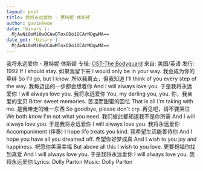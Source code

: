 ```yaml
---
layout: post
title: 我将永远爱你 - 惠特妮·休斯顿
author: gavinkwoe
date: !binary |-
  MjAwNi0xMi0wOCAwOToxODo1OCArMDgwMA==
date_gmt: !binary |-
  MjAwNi0xMi0wOCAwMToxODo1OCArMDgwMA==
---
```

我将永远爱你 - 惠特妮·休斯顿
专辑: <a title="http://www.douban.com/subject/1418556/" href="http://www.douban.com/subject/1418556/" target="_blank">OST-The Bodyguard</a>
来自: 美国/英语
发行: 1992
If I should stay. 如果我留下来
I would only be in your way. 我会成为你的牵绊
So I'll go, but I know. 所以我离去，但我知道
I'll think of you every step of the way. 我每迈出的一步都会想着你
And I will always love you. 于是我将永远爱你
I will always love you. 我将永远爱你
You, my darling you, you. 你，我亲爱的宝贝
Bitter sweet memories. 苦涩而甜蜜的回忆
That is all I'm taking with me. 是我带走的唯一东西
So goodbye, please don't cry. 再见吧，请不要哭泣
We both know I'm not what you need. 我们彼此都知道我不是你所需
And I will always love you. 于是我将永远爱你
I will always love you. 我将永远爱你
Accompaniment (伴奏)
I hope life treats you kind. 我希望生活能善待你
And I hope you have all you dreamed off. 希望你好梦成真
And I wish to you joy and happiness. 祝愿你美满幸福
But above all this I wish to you love. 更要祝福你找到真爱
And I will always love you. 于是我将永远爱你
I will always love you. 我将永远爱你
Lyrics: Dolly Parton
Music: Dolly Parton
